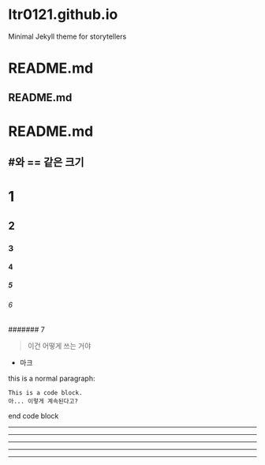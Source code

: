 # ltr0121.github.io
Minimal Jekyll theme for storytellers

README.md
===========
README.md
--------------
# README.md

## #와 == 같은 크기

# 1
## 2
### 3
#### 4
##### 5
###### 6
####### 7

> 이건 어떻게 쓰는 거야
* 마크 

this is a normal paragraph:

    This is a code block.
    아... 이렇게 계속된다고?
    
end code block

* * *

***
*****

- - -

-----
